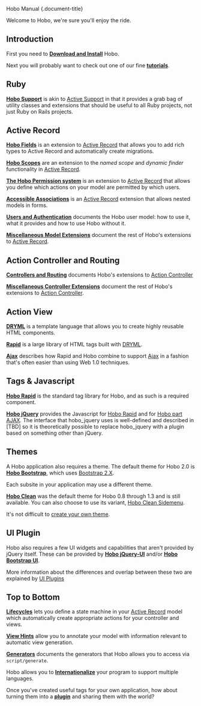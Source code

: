 Hobo Manual
{.document-title}

Welcome to Hobo, we're sure you'll enjoy the ride.

## Introduction

First you need to [**Download and Install**](/manual/download) Hobo.

Next you will probably want to check out one of our fine
[**tutorials**](/tutorials).

## Ruby

[**Hobo Support**](/manual/hobo_support) is akin to
[Active Support](http://as.rubyonrails.org/) in that it provides a grab bag of
utility classes and extensions that should be useful to all Ruby
projects, not just Ruby on Rails projects.

## Active Record

[**Hobo Fields**](/manual/hobo_fields) is an extension to
[Active Record](http://ar.rubyonrails.org/) that allows you to add
rich types to Active Record and automatically create migrations.

[**Hobo Scopes**](/manual/scopes) are an extension to the *named scope*
and *dynamic finder* functionality in
[Active Record](http://ar.rubyonrails.org/).

[**The Hobo Permission system**](/manual/permissions) is an extension to
[Active Record](http://ar.rubyonrails.org/) that allows you define
which actions on your model are permitted by which users.

[**Accessible Associations**](/manual/multi_model_forms) is an
[Active Record](http://ar.rubyonrails.org/) extension that allows
nested models in forms.

[**Users and Authentication**](/manual/users_and_authentication)
documents the Hobo user model: how to use it, what it provides and how
to use Hobo without it.

[**Miscellaneous Model Extensions**](/manual/model) document the rest of
Hobo's extensions to [Active Record](http://ar.rubyonrails.org/).

## Action Controller and Routing

[**Controllers and Routing**](/manual/controllers) documents Hobo's
extensions to
[Action Controller](http://api.rubyonrails.org/classes/ActionController/Base.html)

[**Miscellaneous Controller Extensions**](/manual/controller) document the rest of
Hobo's extensions to [Action Controller](http://api.rubyonrails.org/classes/ActionController/Base.html).

## Action View

[**DRYML**](/manual/dryml-guide) is a template language that allows you to
create highly reusable HTML components.

[**Rapid**](/api_plugins/hobo_rapid) is a large library of HTML tags built with
[DRYML](/manual/dryml-guide).

[**Ajax**](/manual/ajax) describes how Rapid and Hobo combine to support
[Ajax](http://en.wikipedia.org/wiki/Ajax_%28programming%29) in a
fashion that's often easier than using Web 1.0 techniques.

## Tags & Javascript

[**Hobo Rapid**](/api_plugins/hobo_rapid) is the standard tag library for Hobo, and as such is a required component.

[**Hobo jQuery**](/api_plugins/hobo_jquery) provides the Javascript for [Hobo Rapid](/api_plugins/hobo_rapid) and for [Hobo part AJAX](http://cookbook.hobocentral.net/manual/ajax).  The interface that hobo_jquery uses is well-defined and described in [TBD] so it is theoretically possible to replace hobo_jquery with a plugin based on something other than jQuery.

## Themes

A Hobo application also requires a theme.   The default theme for Hobo 2.0 is [**Hobo Bootstrap**](/api_plugins/hobo_bootstrap), which uses [Bootstrap 2.X](http://twitter.github.com/bootstrap/).

Each subsite in your application may use a different theme.

[**Hobo Clean**](/api_plugins/hobo_clean) was the default theme for Hobo 0.8 through 1.3 and is still available.   You can also choose to use its variant, [Hobo Clean Sidemenu](/api_plugins/hobo_clean_sidemenu).

It's not difficult to [create your own theme](http://cookbook.hobocentral.net/manual/plugins#themes).

## UI Plugin

Hobo also requires a few UI widgets and capabilities that aren't provided by jQuery itself.   These can be provided by [**Hobo jQuery-UI**](/api_plugins/hobo_jquery_ui) and/or [**Hobo Bootstrap UI**](/api_plugins/hobo_bootstrap_ui).

More information about the differences and overlap between these two are explained by [UI Plugins](/manual/gems)

## Top to Bottom

[**Lifecycles**](/manual/lifecycles) lets you define a state machine in
your [Active Record](http://ar.rubyonrails.org/) model which
automatically create appropriate actions for your controller and views.

[**View Hints**](/manual/viewhints) allow you to annotate your model with
information relevant to automatic view generation.

[**Generators**](/manual/generators) documents the generators that Hobo
allows you to access via `script/generate`.

Hobo allows you to [**Internationalize**](/manual/i18n) your program to
support multiple languages.

Once you've created useful tags for your own application, how about turning them into a [**plugin**](/manual/plugins) and sharing them with the world?
